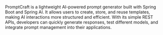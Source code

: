 PromptCraft is a lightweight AI-powered prompt generator built with Spring Boot and Spring AI. It allows users to create, store, and reuse templates, making AI interactions more structured and efficient. With its simple REST APIs, developers can quickly generate responses, test different models, and integrate prompt management into their applications.
